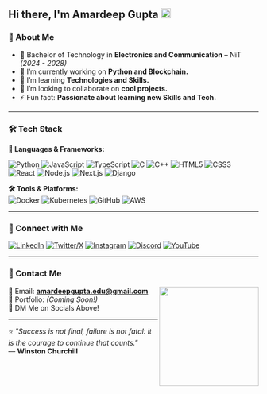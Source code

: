 ## Hi there, I'm Amardeep Gupta <img src="https://media.giphy.com/media/hvRJCLFzcasrR4ia7z/giphy.gif" width="20px">

### 🚀 About Me
- 📍  Bachelor of Technology in **Electronics and Communication** – NiT *(2024 - 2028)*  
- 🔭 I’m currently working on **Python and Blockchain.** 
- 🌱 I’m learning **Technologies and Skills.** 
- 👯 I’m looking to collaborate on **cool projects.**
- ⚡ Fun fact: **Passionate about learning new Skills and Tech.** 

---

### 🛠️ Tech Stack
**🚀 Languages & Frameworks:**

![Python](https://img.shields.io/badge/-Python-3776AB?style=for-the-badge&logo=python&logoColor=white)
![JavaScript](https://img.shields.io/badge/-JavaScript-F7DF1E?style=for-the-badge&logo=javascript&logoColor=black)
![TypeScript](https://img.shields.io/badge/-TypeScript-3178C6?style=for-the-badge&logo=typescript&logoColor=white)
![C](https://img.shields.io/badge/-C-A8B9CC?style=for-the-badge&logo=c&logoColor=white)
![C++](https://img.shields.io/badge/-C++-00599C?style=for-the-badge&logo=c%2B%2B&logoColor=white)
![HTML5](https://img.shields.io/badge/-HTML5-E34F26?style=for-the-badge&logo=html5&logoColor=white)
![CSS3](https://img.shields.io/badge/-CSS3-1572B6?style=for-the-badge&logo=css3&logoColor=white)
![React](https://img.shields.io/badge/-React-61DAFB?style=for-the-badge&logo=react&logoColor=black)
![Node.js](https://img.shields.io/badge/-Node.js-339933?style=for-the-badge&logo=node.js&logoColor=white)
![Next.js](https://img.shields.io/badge/-Next.js-000000?style=for-the-badge&logo=next.js&logoColor=white)
![Django](https://img.shields.io/badge/-Django-092E20?style=for-the-badge&logo=django&logoColor=white)

**🛠️ Tools & Platforms:**  
![Docker](https://img.shields.io/badge/-Docker-2496ED?style=for-the-badge&logo=docker&logoColor=white)
![Kubernetes](https://img.shields.io/badge/-Kubernetes-326CE5?style=for-the-badge&logo=kubernetes&logoColor=white)
![GitHub](https://img.shields.io/badge/-GitHub-181717?style=for-the-badge&logo=github&logoColor=white)
![AWS](https://img.shields.io/badge/-AWS-232F3E?style=for-the-badge&logo=amazon-aws&logoColor=white)

---

### 🔗 Connect with Me
[![LinkedIn](https://img.shields.io/badge/-LinkedIn-0077B5?style=for-the-badge&logo=linkedin&logoColor=white)](https://www.linkedin.com/in/amardeep-gupta-)
[![Twitter/X](https://img.shields.io/badge/-X-000000?style=for-the-badge&logo=x&logoColor=white)](https://x.com/your-username)
[![Instagram](https://img.shields.io/badge/-Instagram-E4405F?style=for-the-badge&logo=instagram&logoColor=white)](https://www.instagram.com/_.kings._.man._)
[![Discord](https://img.shields.io/badge/-Discord-5865F2?style=for-the-badge&logo=discord&logoColor=white)](https://discord.com/users/your-username)
[![YouTube](https://img.shields.io/badge/-YouTube-FF0000?style=for-the-badge&logo=youtube&logoColor=white)](https://youtube.com/c/your-username)

---

### 📩 Contact Me  
<p>
  <img align="right" src="https://media.giphy.com/media/c7dvcyuES52ClGE7vp/giphy.gif" width="200px">
</p>

📧 Email: **amardeepgupta.edu@gmail.com**  
💼 Portfolio: *(Coming Soon!)*  
💬 DM Me on Socials Above!  

---

⭐️ *"Success is not final, failure is not fatal: it is the courage to continue that counts."*  
— **Winston Churchill**

